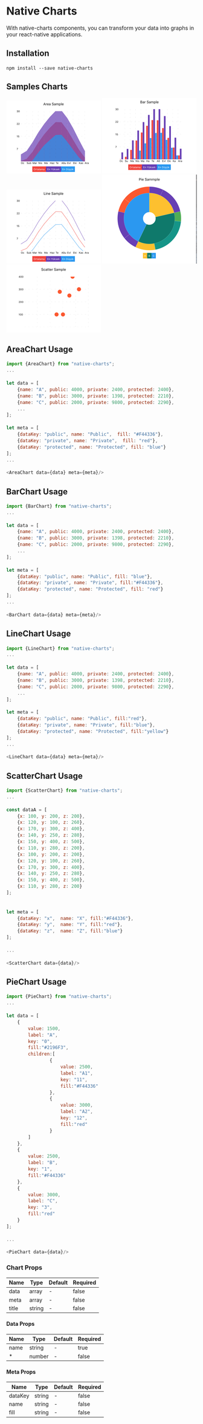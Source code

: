 # Native Charts

With native-charts components, you can transform your data into graphs in your react-native applications.

## Installation

```
npm install --save native-charts
```

## Samples Charts

![alt tag](./images/area.png)
![alt tag](./images/bar.png)
![alt tag](./images/line.png)
![alt tag](./images/pie.png)
![alt tag](./images/scatter.png)

## AreaChart Usage

```js
import {AreaChart} from "native-charts";
...

let data = [
    {name: "A", public: 4000, private: 2400, protected: 2400},
    {name: "B", public: 3000, private: 1398, protected: 2210},
    {name: "C", public: 2000, private: 9800, protected: 2290},
    ...
];

let meta = [
    {dataKey: "public", name: "Public",  fill: "#F44336"},
    {dataKey: "private", name: "Private",  fill: "red"},
    {dataKey: "protected", name: "Protected", fill: "blue"}
];
...

<AreaChart data={data} meta={meta}/>

```

## BarChart Usage


```js
import {BarChart} from "native-charts";
...

let data = [
    {name: "A", public: 4000, private: 2400, protected: 2400},
    {name: "B", public: 3000, private: 1398, protected: 2210},
    {name: "C", public: 2000, private: 9800, protected: 2290},
    ...
];

let meta = [
    {dataKey: "public", name: "Public", fill: "blue"},
    {dataKey: "private", name: "Private", fill:"#F44336"},
    {dataKey: "protected", name: "Protected", fill: "red"}
];
...

<BarChart data={data} meta={meta}/>

```

## LineChart Usage


```js
import {LineChart} from "native-charts";
...

let data = [
    {name: "A", public: 4000, private: 2400, protected: 2400},
    {name: "B", public: 3000, private: 1398, protected: 2210},
    {name: "C", public: 2000, private: 9800, protected: 2290},
    ...
];

let meta = [
    {dataKey: "public", name: "Public", fill:"red"},
    {dataKey: "private", name: "Private", fill:"blue"},
    {dataKey: "protected", name: "Protected", fill:"yellow"}
];
...

<LineChart data={data} meta={meta}/>

```

## ScatterChart Usage


```js
import {ScatterChart} from "native-charts";
...

const dataA = [
    {x: 100, y: 200, z: 200},
    {x: 120, y: 100, z: 260},
    {x: 170, y: 300, z: 400},
    {x: 140, y: 250, z: 280},
    {x: 150, y: 400, z: 500},
    {x: 110, y: 280, z: 200},
    {x: 100, y: 200, z: 200},
    {x: 120, y: 100, z: 260},
    {x: 170, y: 300, z: 400},
    {x: 140, y: 250, z: 280},
    {x: 150, y: 400, z: 500},
    {x: 110, y: 280, z: 200}
];


let meta = [
    {dataKey: "x",  name: "X", fill:"#F44336"},
    {dataKey: "y",  name: "Y", fill:"red"},
    {dataKey: "z",  name: "Z", fill:"blue"}
];

...

<ScatterChart data={data}/>

```

## PieChart Usage

```js
import {PieChart} from "native-charts";
...

let data = [
    {
        value: 1500,
        label: "A",
        key: "0",
        fill:"#2196F3",
        children:[
                {
                    value: 2500,
                    label: "A1",
                    key: "11",
                    fill:"#F44336"
                },
                {
                    value: 3000,
                    label: "A2",
                    key: "12",
                    fill:"red"
                }
        ]
    },
    {
        value: 2500,
        label: "B",
        key: "1",
        fill:"#F44336"
    },
    {
        value: 3000,
        label: "C",
        key: "3",
        fill:"red"
    }
];

...

<PieChart data={data}/>

```

### Chart Props 

| Name | Type | Default | Required |
|------|------|---------|----------|
| data | array | - | false |
| meta | array | - | false |
| title | string | - | false |

#### Data Props 

| Name | Type | Default | Required |
|------|------|---------|----------|
| name | string | - | true |
| * | number | - | false |

#### Meta Props 

| Name | Type | Default | Required |
|------|------|---------|----------|
| dataKey | string | - | false |
| name | string | - | false |
| fill | string | - | false |
